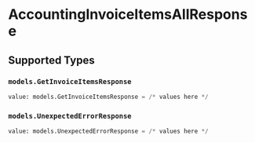 # AccountingInvoiceItemsAllResponse


## Supported Types

### `models.GetInvoiceItemsResponse`

```python
value: models.GetInvoiceItemsResponse = /* values here */
```

### `models.UnexpectedErrorResponse`

```python
value: models.UnexpectedErrorResponse = /* values here */
```

